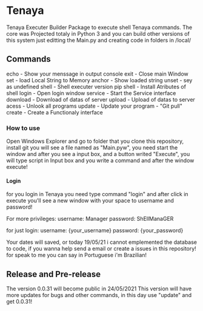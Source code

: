 # Tenaya
Tenaya Executer Builder Package to execute shell Tenaya commands. The core was Projected totaly in Python 3 and you can build other versions of this system just editting the Main.py and creating code in folders in /local/

## Commands
echo - Show your menssage in output console 
exit - Close main Window
set - load Local String to Memory
anchor - Show loaded string
unset - sey as undefined
shell - Shell executer version
pip shell -  Install Atributes of shell
login - Open login window
service - Start the Service interface
download - Download of datas of server
upload - Upload of datas to server
acess - Unlook all programs
update - Update your program - "Git pull"
create - Create a Functionaly interface

### How to use
Open Windows Explorer and go to folder that you clone this repository, install git
you will see a file named as "Main.pyw", you need start the window and after
you see a input box, and a button writed "Execute", you will type script in Input box and you
write a command and after the window execute!

#### Login
for you login in Tenaya you need type command "login" and after click in execute
you'll see a new window with your space to username and password!

For more privileges:
username: Manager
password: ShEllManaGER

for just login:
username: {your_username}
password: {your_password}

Your dates will saved, or today 19/05/21 i cannot emplemented the database to code, if you wanna help send a email or create a issues in this repository!
for speak to me you can say in Portuguese i'm Brazilian!

## Release and Pre-release
The version 0.0.31 will become public in 24/05/2021
This version will have more updates for bugs and other commands, in this day use  "update"
and get 0.0.31!





